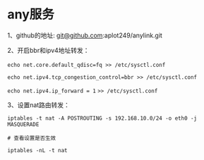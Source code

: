 # any服务
1、github的地址: git@github.com:aplot249/anylink.git

2、开启bbr和ipv4地址转发：

`echo net.core.default_qdisc=fq >> /etc/sysctl.conf` 

`echo net.ipv4.tcp_congestion_control=bbr >> /etc/sysctl.conf`

`echo net.ipv4.ip_forward = 1` `>> /etc/sysctl.conf`

3、设置nat路由转发：

`iptables -t nat -A POSTROUTING -s 192.168.10.0/24 -o eth0 -j MASQUERADE`

`# 查看设置是否生效`

`iptables -nL -t nat`